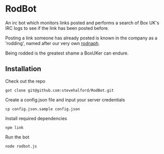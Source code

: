 RodBot
======

An irc bot which monitors links posted and performs a search of Box UK's IRC logs to see if the link has been posted before.

Posting a link someone has already posted is known in the company as a 'rodding', named after our very own [rodnaph](https://github.com/rodnaph).

Being rodded is the greatest shame a BoxUKer can endure.

## Installation

Check out the repo

    got clone git@github.com:stevehalford/RodBot.git 

Create a config.json file and input your server credentials

    cp config.json.sample config.json

Install required dependencies

    npm link

Run the bot

    node rodbot.js

